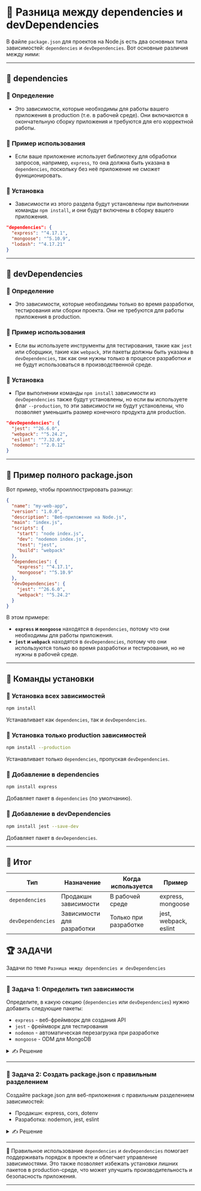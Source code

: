 # 📌 Разница между dependencies и devDependencies

В файле `package.json` для проектов на Node.js есть два основных типа зависимостей: `dependencies` и `devDependencies`. Вот основные различия между ними:

---

## 📌 dependencies

### 🔹 **Определение**

* Это зависимости, которые необходимы для работы вашего приложения в production (т.е. в рабочей среде). Они включаются в окончательную сборку приложения и требуются для его корректной работы.

### 🔹 **Пример использования**

* Если ваше приложение использует библиотеку для обработки запросов, например, `express`, то она должна быть указана в `dependencies`, поскольку без неё приложение не сможет функционировать.

### 🔹 **Установка**

* Зависимости из этого раздела будут установлены при выполнении команды `npm install`, и они будут включены в сборку вашего приложения.

```json
"dependencies": {
  "express": "^4.17.1",
  "mongoose": "^5.10.9",
  "lodash": "^4.17.21"
}
```

---

## 📌 devDependencies

### 🔹 **Определение**

* Это зависимости, которые необходимы только во время разработки, тестирования или сборки проекта. Они не требуются для работы приложения в production.

### 🔹 **Пример использования**

* Если вы используете инструменты для тестирования, такие как `jest` или сборщики, такие как `webpack`, эти пакеты должны быть указаны в `devDependencies`, так как они нужны только в процессе разработки и не будут использоваться в производственной среде.

### 🔹 **Установка**

* При выполнении команды `npm install` зависимости из `devDependencies` также будут установлены, но если вы используете флаг `--production`, то эти зависимости не будут установлены, что позволяет уменьшить размер конечного продукта для production.

```json
"devDependencies": {
  "jest": "^26.6.0",
  "webpack": "^5.24.2",
  "eslint": "^7.32.0",
  "nodemon": "^2.0.12"
}
```

---

## 📌 Пример полного package.json

Вот пример, чтобы проиллюстрировать разницу:

```json
{
  "name": "my-web-app",
  "version": "1.0.0",
  "description": "Веб-приложение на Node.js",
  "main": "index.js",
  "scripts": {
    "start": "node index.js",
    "dev": "nodemon index.js",
    "test": "jest",
    "build": "webpack"
  },
  "dependencies": {
    "express": "^4.17.1",
    "mongoose": "^5.10.9"
  },
  "devDependencies": {
    "jest": "^26.6.0",
    "webpack": "^5.24.2"
  }
}
```

В этом примере:
* **`express` и `mongoose`** находятся в `dependencies`, потому что они необходимы для работы приложения.
* **`jest` и `webpack`** находятся в `devDependencies`, потому что они используются только во время разработки и тестирования, но не нужны в рабочей среде.

---

## 📌 Команды установки

### 🔹 **Установка всех зависимостей**

```bash
npm install
```

Устанавливает как `dependencies`, так и `devDependencies`.

### 🔹 **Установка только production зависимостей**

```bash
npm install --production
```

Устанавливает только `dependencies`, пропуская `devDependencies`.

### 🔹 **Добавление в dependencies**

```bash
npm install express
```

Добавляет пакет в `dependencies` (по умолчанию).

### 🔹 **Добавление в devDependencies**

```bash
npm install jest --save-dev
```

Добавляет пакет в `devDependencies`.

---

## 🎯 Итог

| Тип | Назначение | Когда используется | Пример |
|-----|------------|-------------------|--------|
| `dependencies` | Продакшн зависимости | В рабочей среде | express, mongoose |
| `devDependencies` | Зависимости для разработки | Только при разработке | jest, webpack, eslint |

## 🏆 ЗАДАЧИ

Задачи по теме `Разница между dependencies и devDependencies`

---

### 📌 Задача 1: Определить тип зависимости

Определите, в какую секцию (`dependencies` или `devDependencies`) нужно добавить следующие пакеты:

* `express` - веб-фреймворк для создания API
* `jest` - фреймворк для тестирования
* `nodemon` - автоматическая перезагрузка при разработке
* `mongoose` - ODM для MongoDB

<details>
<summary>✍ Решение</summary>

```json
{
  "dependencies": {
    "express": "^4.17.1",
    "mongoose": "^5.10.9"
  },
  "devDependencies": {
    "jest": "^26.6.0",
    "nodemon": "^2.0.12"
  }
}
```

**Объяснение:**
* `express` и `mongoose` - продакшн зависимости, нужны для работы приложения
* `jest` и `nodemon` - зависимости для разработки, не нужны в production

</details>

---

### 📌 Задача 2: Создать package.json с правильным разделением

Создайте package.json для веб-приложения с правильным разделением зависимостей:

* Продакшн: express, cors, dotenv
* Разработка: nodemon, jest, eslint

<details>
<summary>✍ Решение</summary>

```json
{
  "name": "web-api",
  "version": "1.0.0",
  "description": "Веб API на Express",
  "main": "index.js",
  "scripts": {
    "start": "node index.js",
    "dev": "nodemon index.js",
    "test": "jest"
  },
  "dependencies": {
    "express": "^4.17.1",
    "cors": "^2.8.5",
    "dotenv": "^10.0.0"
  },
  "devDependencies": {
    "nodemon": "^2.0.12",
    "jest": "^26.6.0",
    "eslint": "^7.32.0"
  }
}
```

**Объяснение:**
* `dependencies` содержат пакеты, необходимые для работы API
* `devDependencies` содержат инструменты для разработки и тестирования

</details>

---

🎉 Правильное использование `dependencies` и `devDependencies` помогает поддерживать порядок в проекте и облегчает управление зависимостями. Это также позволяет избежать установки лишних пакетов в production-среде, что может улучшить производительность и безопасность приложения.

---
